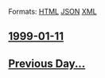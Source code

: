 
Formats: [HTML](1999/01/11/index.html)  [JSON](1999/01/11/index.json)  [XML](1999/01/11/index.xml)  

## [1999-01-11](/news/1999/01/11/index.md)

## [Previous Day...](/news/1999/01/10/index.md)

